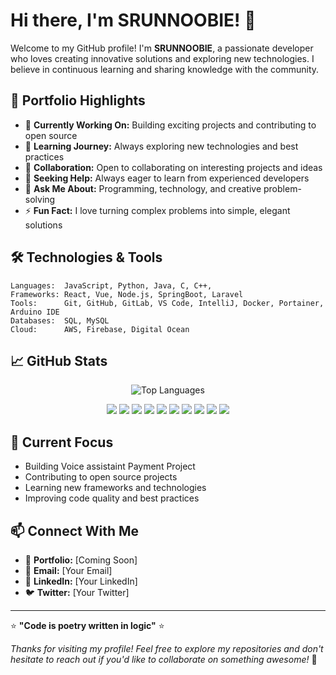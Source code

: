 # Hi there, I'm SRUNNOOBIE! 👋

Welcome to my GitHub profile! I'm **SRUNNOOBIE**, a passionate developer who loves creating innovative solutions and exploring new technologies. I believe in continuous learning and sharing knowledge with the community.

## 💼 Portfolio Highlights

- 🔭 **Currently Working On:** Building exciting projects and contributing to open source
- 🌱 **Learning Journey:** Always exploring new technologies and best practices
- 👯 **Collaboration:** Open to collaborating on interesting projects and ideas
- 🤔 **Seeking Help:** Always eager to learn from experienced developers
- 💬 **Ask Me About:** Programming, technology, and creative problem-solving
- ⚡ **Fun Fact:** I love turning complex problems into simple, elegant solutions

## 🛠️ Technologies & Tools

```text
Languages:  JavaScript, Python, Java, C, C++, 
Frameworks: React, Vue, Node.js, SpringBoot, Laravel
Tools:      Git, GitHub, GitLab, VS Code, IntelliJ, Docker, Portainer, Arduino IDE
Databases:  SQL, MySQL
Cloud:      AWS, Firebase, Digital Ocean
```

## 📈 GitHub Stats
<p align="center">
  <img src="https://github-readme-stats.vercel.app/api/top-langs/?username=MENGSRUN&layout=compact&theme=radical" alt="Top Languages" />
</p>
<p align="center">
  <img src="https://img.shields.io/badge/Java-SpringBoot-007396?logo=openjdk&logoColor=white" />
  <img src="https://img.shields.io/badge/PHP-Laravel-FF2D20?logo=laravel&logoColor=white" />
  <img src="https://img.shields.io/badge/Node.js-339933?logo=nodedotjs&logoColor=white" />
  <img src="https://img.shields.io/badge/Vue.js-4FC08D?logo=vuedotjs&logoColor=white" />
  <img src="https://img.shields.io/badge/Docker-2496ED?logo=docker&logoColor=white" />
  <img src="https://img.shields.io/badge/MySQL-4479A1?logo=mysql&logoColor=white" />
  <img src="https://img.shields.io/badge/MongoDB-47A248?logo=mongodb&logoColor=white" />
  <img src="https://img.shields.io/badge/Arduino-00979D?logo=arduino&logoColor=white" />
  <img src="https://img.shields.io/badge/ESP32-E7352C?logo=espressif&logoColor=white" />
  <img src="https://img.shields.io/badge/RaspberryPi-A22846?logo=raspberrypi&logoColor=white" />
</p>

## 🌟 Current Focus

- Building Voice assistaint Payment Project
- Contributing to open source projects
- Learning new frameworks and technologies
- Improving code quality and best practices

## 📫 Connect With Me

- 💼 **Portfolio:** [Coming Soon]
- 📧 **Email:** [Your Email]
- 💼 **LinkedIn:** [Your LinkedIn]
- 🐦 **Twitter:** [Your Twitter]

---

⭐ **"Code is poetry written in logic"** ⭐

*Thanks for visiting my profile! Feel free to explore my repositories and don't hesitate to reach out if you'd like to collaborate on something awesome!* 🚀
